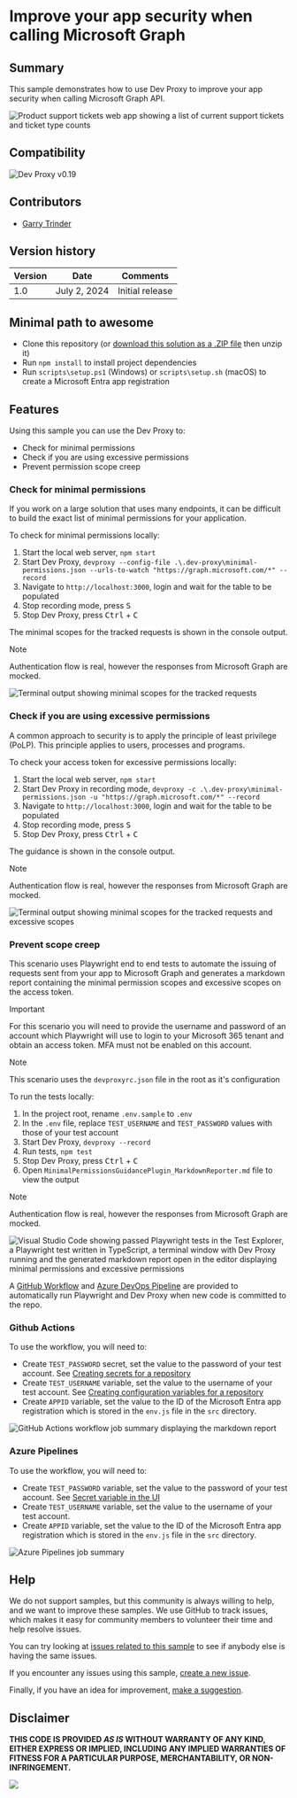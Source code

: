 # Improve your app security when calling Microsoft Graph

## Summary

This sample demonstrates how to use Dev Proxy to improve your app security when calling Microsoft Graph API.

![Product support tickets web app showing a list of current support tickets and ticket type counts](./assets/web-app.png)

## Compatibility

![Dev Proxy v0.19](https://img.shields.io/badge/devproxy-v0.10-green.svg)

## Contributors

* [Garry Trinder](https://github.com/garrytrinder)

## Version history

Version|Date|Comments
-------|----|--------
1.0|July 2, 2024|Initial release

## Minimal path to awesome

* Clone this repository (or [download this solution as a .ZIP file](https://pnp.github.io/download-partial/?url=https://github.com/pnp/proxy-samples/tree/main/samples/improve-app-security-graph) then unzip it)
* Run `npm install` to install project dependencies
* Run `scripts\setup.ps1` (Windows) or `scripts\setup.sh` (macOS) to create a Microsoft Entra app registration

## Features

Using this sample you can use the Dev Proxy to:

* Check for minimal permissions
* Check if you are using excessive permissions
* Prevent permission scope creep

### Check for minimal permissions

If you work on a large solution that uses many endpoints, it can be difficult to build the exact list of minimal permissions for your application.

To check for minimal permissions locally:

1. Start the local web server, `npm start`
1. Start Dev Proxy, `devproxy --config-file .\.dev-proxy\minimal-permissions.json --urls-to-watch "https://graph.microsoft.com/*" --record`
1. Navigate to `http://localhost:3000`, login and wait for the table to be populated
1. Stop recording mode, press <kbd>S</kdb>
1. Stop Dev Proxy, press <kbd>Ctrl</kbd> + <kbd>C</kbd>

The minimal scopes for the tracked requests is shown in the console output.

> [!NOTE]
> Authentication flow is real, however the responses from Microsoft Graph are mocked.

![Terminal output showing minimal scopes for the tracked requests](./assets/minimal-permissions.png)

### Check if you are using excessive permissions

A common approach to security is to apply the principle of least privilege (PoLP). This principle applies to users, processes and programs.

To check your access token for excessive permissions locally:

1. Start the local web server, `npm start`
1. Start Dev Proxy in recording mode, `devproxy -c .\.dev-proxy\minimal-permissions.json -u "https://graph.microsoft.com/*" --record`
1. Navigate to `http://localhost:3000`, login and wait for the table to be populated
1. Stop recording mode, press <kbd>S</kdb>
1. Stop Dev Proxy, press <kbd>Ctrl</kbd> + <kbd>C</kbd>

The guidance is shown in the console output.

> [!NOTE]
> Authentication flow is real, however the responses from Microsoft Graph are mocked.

![Terminal output showing minimal scopes for the tracked requests and excessive scopes](./assets/excessive-permissions.png)

### Prevent scope creep

This scenario uses Playwright end to end tests to automate the issuing of requests sent from your app to Microsoft Graph and generates a markdown report containing the minimal permission scopes and excessive scopes on the access token.

> [!IMPORTANT]
> For this scenario you will need to provide the username and password of an account which Playwright will use to login to your Microsoft 365 tenant and obtain an access token. MFA must not be enabled on this account.

> [!NOTE]
> This scenario uses the `devproxyrc.json` file in the root as it's configuration

To run the tests locally:

1. In the project root, rename `.env.sample` to `.env`
1. In the `.env` file, replace `TEST_USERNAME` and `TEST_PASSWORD` values with those of your test account
1. Start Dev Proxy, `devproxy --record`
1. Run tests, `npm test`
1. Stop Dev Proxy, press <kbd>Ctrl</kbd> + <kbd>C</kbd>
1. Open `MinimalPermissionsGuidancePlugin_MarkdownReporter.md` file to view the output

> [!NOTE]
> Authentication flow is real, however the responses from Microsoft Graph are mocked.

![Visual Studio Code showing passed Playwright tests in the Test Explorer, a Playwright test written in TypeScript, a terminal window with Dev Proxy running and the generated markdown report open in the editor displaying minimal permissions and excessive permissions](./assets/playwright.png)

A [GitHub Workflow](./.github/workflows/api-permissions-check.yml) and [Azure DevOps Pipeline](./azure-pipelines.yml) are provided to automatically run Playwright and Dev Proxy when new code is committed to the repo.

### Github Actions

To use the workflow, you will need to:

* Create `TEST_PASSWORD` secret, set the value to the password of your test account. See [Creating secrets for a repository](https://docs.github.com/actions/security-guides/using-secrets-in-github-actions#creating-secrets-for-a-repository)
* Create `TEST_USERNAME` variable, set the value to the username of your test account. See [Creating configuration variables for a repository](https://docs.github.com/actions/learn-github-actions/variables#creating-configuration-variables-for-a-repository)
* Create `APPID` variable, set the value to the ID of the Microsoft Entra app registration which is stored in the `env.js` file in the `src` directory.

![GitHub Actions workflow job summary displaying the markdown report](./assets/github-actions.png)

### Azure Pipelines

To use the workflow, you will need to:

* Create `TEST_PASSWORD` variable, set the value to the password of your test account. See [Secret variable in the UI](https://learn.microsoft.com/azure/devops/pipelines/process/set-secret-variables?view=azure-devops&tabs=yaml%2Cbash#secret-variable-in-the-ui)
* Create `TEST_USERNAME` variable, set the value to the username of your test account.
* Create `APPID` variable, set the value to the ID of the Microsoft Entra app registration which is stored in the `env.js` file in the `src` directory.

![Azure Pipelines job summary](./assets/azure-pipelines.png)

## Help

We do not support samples, but this community is always willing to help, and we want to improve these samples. We use GitHub to track issues, which makes it easy for  community members to volunteer their time and help resolve issues.

You can try looking at [issues related to this sample](https://github.com/pnp/proxy-samples/issues?q=label%3A%22sample%3A%20YOUR-SOLUTION-NAME%22) to see if anybody else is having the same issues.

If you encounter any issues using this sample, [create a new issue](https://github.com/pnp/proxy-samples/issues/new).

Finally, if you have an idea for improvement, [make a suggestion](https://github.com/pnp/proxy-samples/issues/new).

## Disclaimer

**THIS CODE IS PROVIDED *AS IS* WITHOUT WARRANTY OF ANY KIND, EITHER EXPRESS OR IMPLIED, INCLUDING ANY IMPLIED WARRANTIES OF FITNESS FOR A PARTICULAR PURPOSE, MERCHANTABILITY, OR NON-INFRINGEMENT.**

![](https://m365-visitor-stats.azurewebsites.net/SamplesGallery/pnp-devproxy-improve-app-security-graph)
